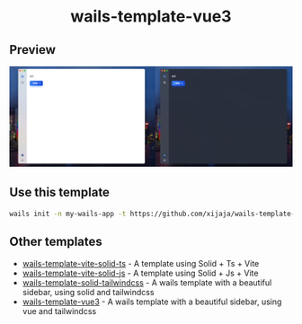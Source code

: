 <h1 align="center">wails-template-vue3</h1>

## Preview

![preview](./ui.jpg)

## Use this template

```bash
wails init -n my-wails-app -t https://github.com/xijaja/wails-template-vue3
```

## Other templates

- [wails-template-vite-solid-ts](https://github.com/xijaja/wails-template-solid-ts) - A template using Solid + Ts + Vite
- [wails-template-vite-solid-js](https://github.com/xijaja/wails-template-solid-js) - A template using Solid + Js + Vite
- [wails-template-solid-tailwindcss](https://github.com/xijaja/wails-template-solid-tailwindcss) - A wails template with a beautiful sidebar, using solid and tailwindcss
- [wails-template-vue3](https://github.com/xijaja/wails-template-vue3) - A wails template with a beautiful sidebar, using vue and tailwindcss
